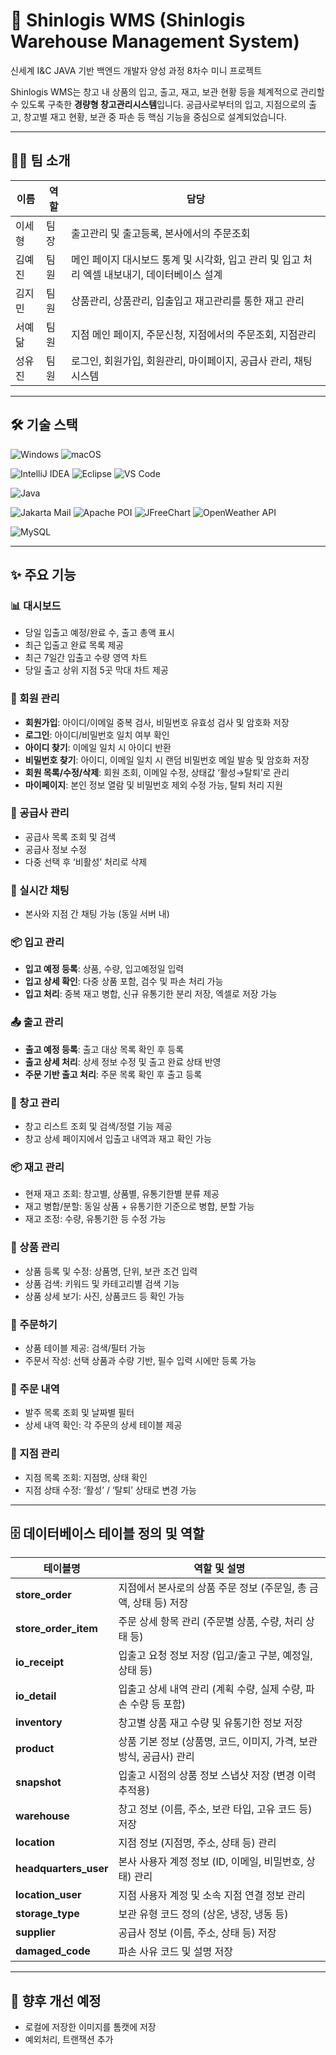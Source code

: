 
# 🏢 Shinlogis WMS (Shinlogis Warehouse Management System)
신세계 I&C JAVA 기반 백엔드 개발자 양성 과정 8차수 미니 프로젝트

Shinlogis WMS는 창고 내 상품의 입고, 출고, 재고, 보관 현황 등을 체계적으로 관리할 수 있도록 구축한 **경량형 창고관리시스템**입니다. 공급사로부터의 입고, 지점으로의 출고, 창고별 재고 현황, 보관 중 파손 등 핵심 기능을 중심으로 설계되었습니다.

---
## 🧑‍💻 팀 소개

| 이름 | 역할 | 담당|
|------|------|------ |
| 이세형 | 팀장 | 출고관리 및 출고등록, 본사에서의 주문조회 |
| 김예진 | 팀원 |  메인 페이지 대시보드 통계 및 시각화, 입고 관리 및 입고 처리 엑셀 내보내기, 데이터베이스 설계|
| 김지민 | 팀원 | 상품관리, 상품관리, 입출입고 재고관리를 통한 재고 관리 | 
| 서예닮 | 팀원 | 지점 메인 페이지, 주문신청, 지점에서의 주문조회, 지점관리  |
| 성유진 | 팀원 |  로그인, 회원가입, 회원관리, 마이페이지, 공급사 관리, 채팅 시스템|

---

## 🛠️ 기술 스택

![Windows](https://img.shields.io/badge/Windows-0078D6?style=for-the-badge&logo=windows&logoColor=white)
![macOS](https://img.shields.io/badge/macOS-000000?style=for-the-badge&logo=apple&logoColor=white)

![IntelliJ IDEA](https://img.shields.io/badge/IntelliJIDEA-000000?style=for-the-badge&logo=intellijidea&logoColor=white)
![Eclipse](https://img.shields.io/badge/Eclipse-2C2255?style=for-the-badge&logo=eclipse&logoColor=white)
![VS Code](https://img.shields.io/badge/VSCode-007ACC?style=for-the-badge&logo=visualstudiocode&logoColor=white)

![Java](https://img.shields.io/badge/Java-007396?style=for-the-badge&logo=openjdk&logoColor=white)

![Jakarta Mail](https://img.shields.io/badge/Jakarta%20Mail-EE5B3C?style=for-the-badge&logo=jakartaee&logoColor=white)
![Apache POI](https://img.shields.io/badge/Apache%20POI-D22128?style=for-the-badge&logo=apache&logoColor=white)
![JFreeChart](https://img.shields.io/badge/JFreeChart-0099CC?style=for-the-badge)
![OpenWeather API](https://img.shields.io/badge/OpenWeather-FF6C00?style=for-the-badge&logo=OpenWeatherMap&logoColor=white)

![MySQL](https://img.shields.io/badge/MySQL-4479A1?style=for-the-badge&logo=mysql&logoColor=white)


---


## ✨ 주요 기능

### 📊 대시보드
- 당일 입출고 예정/완료 수, 출고 총액 표시
- 최근 입출고 완료 목록 제공
- 최근 7일간 입출고 수량 영역 차트
- 당일 출고 상위 지점 5곳 막대 차트 제공

### 👤 회원 관리
- **회원가입**: 아이디/이메일 중복 검사, 비밀번호 유효성 검사 및 암호화 저장
- **로그인**: 아이디/비밀번호 일치 여부 확인
- **아이디 찾기**: 이메일 일치 시 아이디 반환
- **비밀번호 찾기**: 아이디, 이메일 일치 시 랜덤 비밀번호 메일 발송 및 암호화 저장
- **회원 목록/수정/삭제**: 회원 조회, 이메일 수정, 상태값 ‘활성→탈퇴’로 관리
- **마이페이지**: 본인 정보 열람 및 비밀번호 제외 수정 가능, 탈퇴 처리 지원

### 🏢 공급사 관리
- 공급사 목록 조회 및 검색
- 공급사 정보 수정
- 다중 선택 후 ‘비활성’ 처리로 삭제

### 💬 실시간 채팅
- 본사와 지점 간 채팅 가능 (동일 서버 내)

### 📦 입고 관리
- **입고 예정 등록**: 상품, 수량, 입고예정일 입력
- **입고 상세 확인**: 다중 상품 포함, 검수 및 파손 처리 가능
- **입고 처리**: 중복 재고 병합, 신규 유통기한 분리 저장, 엑셀로 저장 가능

### 📤 출고 관리
- **출고 예정 등록**: 출고 대상 목록 확인 후 등록
- **출고 상세 처리**: 상세 정보 수정 및 출고 완료 상태 반영
- **주문 기반 출고 처리**: 주문 목록 확인 후 출고 등록

### 🏬 창고 관리
- 창고 리스트 조회 및 검색/정렬 기능 제공
- 창고 상세 페이지에서 입출고 내역과 재고 확인 가능

### 📦 재고 관리
- 현재 재고 조회: 창고별, 상품별, 유통기한별 분류 제공
- 재고 병합/분할: 동일 상품 + 유통기한 기준으로 병합, 분할 가능
- 재고 조정: 수량, 유통기한 등 수정 가능

### 🛒 상품 관리
- 상품 등록 및 수정: 상품명, 단위, 보관 조건 입력
- 상품 검색: 키워드 및 카테고리별 검색 기능
- 상품 상세 보기: 사진, 상품코드 등 확인 가능

### 🧾 주문하기
- 상품 테이블 제공: 검색/필터 가능
- 주문서 작성: 선택 상품과 수량 기반, 필수 입력 시에만 등록 가능

### 📃 주문 내역
- 발주 목록 조회 및 날짜별 필터
- 상세 내역 확인: 각 주문의 상세 테이블 제공

### 🏪 지점 관리
- 지점 목록 조회: 지점명, 상태 확인
- 지점 상태 수정: ‘활성’ / ‘탈퇴’ 상태로 변경 가능


---

## 🗄️ 데이터베이스 테이블 정의 및 역할
| 테이블명          | 역할 및 설명                                                                                  |
|-------------------|----------------------------------------------------------------------------------------------|
| **store_order**       | 지점에서 본사로의 상품 주문 정보 (주문일, 총 금액, 상태 등) 저장                               |
| **store_order_item**  | 주문 상세 항목 관리 (주문별 상품, 수량, 처리 상태 등)                                          |
| **io_receipt**        | 입출고 요청 정보 저장 (입고/출고 구분, 예정일, 상태 등)                                       |
| **io_detail**         | 입출고 상세 내역 관리 (계획 수량, 실제 수량, 파손 수량 등 포함)                               |
| **inventory**         | 창고별 상품 재고 수량 및 유통기한 정보 저장                                                  |
| **product**           | 상품 기본 정보 (상품명, 코드, 이미지, 가격, 보관 방식, 공급사) 관리                            |
| **snapshot**          | 입출고 시점의 상품 정보 스냅샷 저장 (변경 이력 추적용)                                        |
| **warehouse**         | 창고 정보 (이름, 주소, 보관 타입, 고유 코드 등) 저장                                         |
| **location**          | 지점 정보 (지점명, 주소, 상태 등) 관리                                                       |
| **headquarters_user** | 본사 사용자 계정 정보 (ID, 이메일, 비밀번호, 상태) 관리                                       |
| **location_user**     | 지점 사용자 계정 및 소속 지점 연결 정보 관리                                                 |
| **storage_type**      | 보관 유형 코드 정의 (상온, 냉장, 냉동 등)                                                    |
| **supplier**          | 공급사 정보 (이름, 주소, 상태 등) 저장                                                       |
| **damaged_code**      | 파손 사유 코드 및 설명 저장                                                                  |



---




## 🚀 향후 개선 예정
- 로컬에 저장한 이미지를 톰캣에 저장
- 예외처리, 트랜잭션 추가




